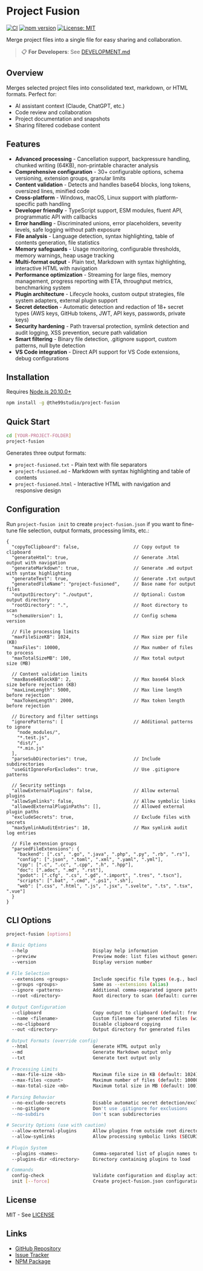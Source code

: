 # Project Fusion

[![CI](https://img.shields.io/github/actions/workflow/status/the99studio/project-fusion/ci.yml?label=CI&logo=github)](https://github.com/the99studio/project-fusion/actions/workflows/ci.yml)
[![npm version](https://img.shields.io/npm/v/@the99studio/project-fusion.svg)](https://www.npmjs.com/package/@the99studio/project-fusion)
[![License: MIT](https://img.shields.io/badge/License-MIT-yellow.svg)](https://opensource.org/licenses/MIT)

Merge project files into a single file for easy sharing and collaboration.

> 📋 **For Developers**: See [DEVELOPMENT.md](./DEVELOPMENT.md)

## Overview

Merges selected project files into consolidated text, markdown, or HTML formats. Perfect for:
- AI assistant context (Claude, ChatGPT, etc.)
- Code review and collaboration
- Project documentation and snapshots
- Sharing filtered codebase content

## Features

- **Advanced processing** - Cancellation support, backpressure handling, chunked writing (64KB), non-printable character analysis
- **Comprehensive configuration** - 30+ configurable options, schema versioning, extension groups, granular limits
- **Content validation** - Detects and handles base64 blocks, long tokens, oversized lines, minified code
- **Cross-platform** - Windows, macOS, Linux support with platform-specific path handling
- **Developer friendly** - TypeScript support, ESM modules, fluent API, programmatic API with callbacks
- **Error handling** - Discriminated unions, error placeholders, severity levels, safe logging without path exposure
- **File analysis** - Language detection, syntax highlighting, table of contents generation, file statistics
- **Memory safeguards** - Usage monitoring, configurable thresholds, memory warnings, heap usage tracking
- **Multi-format output** - Plain text, Markdown with syntax highlighting, interactive HTML with navigation
- **Performance optimization** - Streaming for large files, memory management, progress reporting with ETA, throughput metrics, benchmarking system
- **Plugin architecture** - Lifecycle hooks, custom output strategies, file system adapters, external plugin support
- **Secret detection** - Automatic detection and redaction of 18+ secret types (AWS keys, GitHub tokens, JWT, API keys, passwords, private keys)
- **Security hardening** - Path traversal protection, symlink detection and audit logging, XSS prevention, secure path validation
- **Smart filtering** - Binary file detection, .gitignore support, custom patterns, null byte detection
- **VS Code integration** - Direct API support for VS Code extensions, debug configurations

## Installation

Requires [Node.js 20.10.0+](https://nodejs.org/en/download)

```bash
npm install -g @the99studio/project-fusion
```

## Quick Start

```bash
cd [YOUR-PROJECT-FOLDER]
project-fusion
```

Generates three output formats:
- `project-fusioned.txt` - Plain text with file separators
- `project-fusioned.md` - Markdown with syntax highlighting and table of contents
- `project-fusioned.html` - Interactive HTML with navigation and responsive design

## Configuration

Run `project-fusion init` to create `project-fusion.json` if you want to fine-tune file selection, output formats, processing limits, etc.:

```jsonc
{
  "copyToClipboard": false,                    // Copy output to clipboard
  "generateHtml": true,                        // Generate .html output with navigation
  "generateMarkdown": true,                    // Generate .md output with syntax highlighting
  "generateText": true,                        // Generate .txt output
  "generatedFileName": "project-fusioned",     // Base name for output files
  "outputDirectory": "./output",               // Optional: Custom output directory
  "rootDirectory": ".",                        // Root directory to scan
  "schemaVersion": 1,                          // Config schema version
  
  // File processing limits
  "maxFileSizeKB": 1024,                       // Max size per file (KB)
  "maxFiles": 10000,                           // Max number of files to process
  "maxTotalSizeMB": 100,                       // Max total output size (MB)
  
  // Content validation limits
  "maxBase64BlockKB": 2,                       // Max base64 block size before rejection (KB)
  "maxLineLength": 5000,                       // Max line length before rejection
  "maxTokenLength": 2000,                      // Max token length before rejection
  
  // Directory and filter settings
  "ignorePatterns": [                          // Additional patterns to ignore
    "node_modules/",
    "*.test.js",
    "dist/",
    "*.min.js"
  ],
  "parseSubDirectories": true,                 // Include subdirectories
  "useGitIgnoreForExcludes": true,             // Use .gitignore patterns
  
  // Security settings
  "allowExternalPlugins": false,               // Allow external plugins
  "allowSymlinks": false,                      // Allow symbolic links
  "allowedExternalPluginPaths": [],            // Allowed external plugin paths
  "excludeSecrets": true,                      // Exclude files with secrets
  "maxSymlinkAuditEntries": 10,                // Max symlink audit log entries
  
  // File extension groups
  "parsedFileExtensions": {
    "backend": [".cs", ".go", ".java", ".php", ".py", ".rb", ".rs"],
    "config": [".json", ".toml", ".xml", ".yaml", ".yml"],
    "cpp": [".c", ".cc", ".cpp", ".h", ".hpp"],
    "doc": [".adoc", ".md", ".rst"],
    "godot": [".cfg", ".cs", ".gd", ".import", ".tres", ".tscn"],
    "scripts": [".bat", ".cmd", ".ps1", ".sh"],
    "web": [".css", ".html", ".js", ".jsx", ".svelte", ".ts", ".tsx", ".vue"]
  }
}
```

## CLI Options

```bash
project-fusion [options]

# Basic Options
  --help                        Display help information
  --preview                     Preview mode: list files without generating output
  --version                     Display version number
  
# File Selection
  --extensions <groups>         Include specific file types (e.g., backend,web,config)
  --groups <groups>             Same as --extensions (alias)
  --ignore <patterns>           Additional comma-separated ignore patterns
  --root <directory>            Root directory to scan (default: current directory)
  
# Output Configuration  
  --clipboard                   Copy output to clipboard (default: from config)
  --name <filename>             Custom filename for generated files (without extension)
  --no-clipboard                Disable clipboard copying
  --out <directory>             Output directory for generated files
  
# Output Formats (override config)
  --html                        Generate HTML output only
  --md                          Generate Markdown output only  
  --txt                         Generate text output only
  
# Processing Limits
  --max-file-size <kb>          Maximum file size in KB (default: 1024)
  --max-files <count>           Maximum number of files (default: 10000)
  --max-total-size <mb>         Maximum total size in MB (default: 100)
  
# Parsing Behavior
  --no-exclude-secrets          Disable automatic secret detection/exclusion
  --no-gitignore                Don't use .gitignore for exclusions
  --no-subdirs                  Don't scan subdirectories
  
# Security Options (use with caution)
  --allow-external-plugins      Allow plugins from outside root directory (SECURITY WARNING)
  --allow-symlinks              Allow processing symbolic links (SECURITY WARNING)
  
# Plugin System
  --plugins <names>             Comma-separated list of plugin names to enable
  --plugins-dir <directory>     Directory containing plugins to load

# Commands
  config-check                  Validate configuration and display active settings
  init [--force]                Create project-fusion.json configuration file
```

## License

MIT - See [LICENSE](./LICENSE)

## Links

- [GitHub Repository](https://github.com/the99studio/project-fusion)
- [Issue Tracker](https://github.com/the99studio/project-fusion/issues)
- [NPM Package](https://npmjs.com/package/@the99studio/project-fusion)